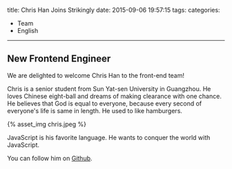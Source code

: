 title: Chris Han Joins Strikingly
date: 2015-09-06 19:57:15
tags:
categories:
- Team
- English
---

## New Frontend Engineer

We are delighted to welcome Chris Han to the front-end team!

Chris is a senior student from Sun Yat-sen University in Guangzhou. He loves Chinese eight-ball and dreams of making clearance with one chance. He believes that God is equal to everyone, because every second of everyone's life is same in length. He used to like hamburgers.

{% asset_img chris.jpeg %}
<!-- more -->

JavaScript is his favorite language. He wants to conquer the world with JavaScript.

You can follow him on [Github](https://github.com/threegoldstone).




